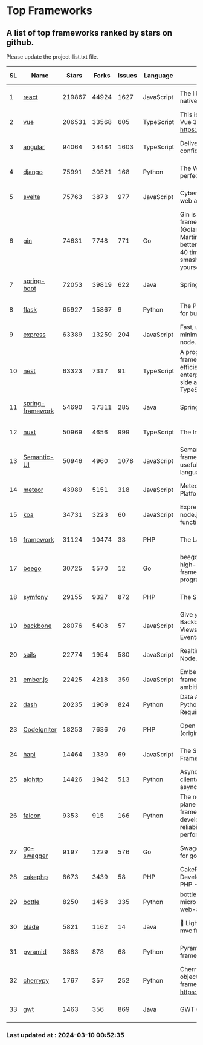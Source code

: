 # Top Frameworks
## A list of top frameworks ranked by stars on github.  
Please update the project-list.txt file.

| SL| Name  | Stars| Forks| Issues | Language | Description | Last Commit |
| --| ------| -----| ---- | ------ | -------- | ----------- | ----------- |
| 1 | [react](https://github.com/facebook/react) | 219867 | 44924 | 1627 | JavaScript | The library for web and native user interfaces. | 2024-03-09 00:14:09 |
| 2 | [vue](https://github.com/vuejs/vue) | 206531 | 33568 | 605 | TypeScript | This is the repo for Vue 2. For Vue 3, go to https://github.com/vuejs/core | 2023-12-31 13:23:55 |
| 3 | [angular](https://github.com/angular/angular) | 94064 | 24484 | 1603 | TypeScript | Deliver web apps with confidence 🚀 | 2024-03-09 00:51:01 |
| 4 | [django](https://github.com/django/django) | 75991 | 30521 | 168 | Python | The Web framework for perfectionists with deadlines. | 2024-03-09 19:34:00 |
| 5 | [svelte](https://github.com/sveltejs/svelte) | 75763 | 3873 | 977 | JavaScript | Cybernetically enhanced web apps | 2024-03-08 16:31:46 |
| 6 | [gin](https://github.com/gin-gonic/gin) | 74631 | 7748 | 771 | Go | Gin is a HTTP web framework written in Go (Golang). It features a Martini-like API with much better performance -- up to 40 times faster. If you need smashing performance, get yourself some Gin. | 2024-03-08 07:56:00 |
| 7 | [spring-boot](https://github.com/spring-projects/spring-boot) | 72053 | 39819 | 622 | Java | Spring Boot | 2024-03-09 04:00:09 |
| 8 | [flask](https://github.com/pallets/flask) | 65927 | 15867 | 9 | Python | The Python micro framework for building web applications. | 2024-02-12 20:50:45 |
| 9 | [express](https://github.com/expressjs/express) | 63389 | 13259 | 204 | JavaScript | Fast, unopinionated, minimalist web framework for node. | 2024-02-26 19:20:53 |
| 10 | [nest](https://github.com/nestjs/nest) | 63323 | 7317 | 91 | TypeScript | A progressive Node.js framework for building efficient, scalable, and enterprise-grade server-side applications with TypeScript/JavaScript 🚀 | 2024-03-08 07:13:01 |
| 11 | [spring-framework](https://github.com/spring-projects/spring-framework) | 54690 | 37311 | 285 | Java | Spring Framework | 2024-03-09 16:27:44 |
| 12 | [nuxt](https://github.com/nuxt/nuxt) | 50969 | 4656 | 999 | TypeScript | The Intuitive Vue Framework. | 2024-03-09 12:38:08 |
| 13 | [Semantic-UI](https://github.com/Semantic-Org/Semantic-UI) | 50946 | 4960 | 1078 | JavaScript | Semantic is a UI component framework based around useful principles from natural language. | 2023-01-11 17:05:32 |
| 14 | [meteor](https://github.com/meteor/meteor) | 43989 | 5151 | 318 | JavaScript | Meteor, the JavaScript App Platform | 2024-03-01 19:13:28 |
| 15 | [koa](https://github.com/koajs/koa) | 34731 | 3223 | 60 | JavaScript | Expressive middleware for node.js using ES2017 async functions | 2024-01-17 02:02:10 |
| 16 | [framework](https://github.com/laravel/framework) | 31124 | 10474 | 33 | PHP | The Laravel Framework. | 2024-03-08 20:46:22 |
| 17 | [beego](https://github.com/beego/beego) | 30725 | 5570 | 12 | Go | beego is an open-source, high-performance web framework for the Go programming language. | 2024-03-07 07:08:53 |
| 18 | [symfony](https://github.com/symfony/symfony) | 29155 | 9327 | 872 | PHP | The Symfony PHP framework | 2024-03-09 13:52:03 |
| 19 | [backbone](https://github.com/jashkenas/backbone) | 28076 | 5408 | 57 | JavaScript | Give your JS App some Backbone with Models, Views, Collections, and Events | 2024-03-06 23:22:47 |
| 20 | [sails](https://github.com/balderdashy/sails) | 22774 | 1954 | 580 | JavaScript | Realtime MVC Framework for Node.js | 2024-02-01 21:05:31 |
| 21 | [ember.js](https://github.com/emberjs/ember.js) | 22425 | 4218 | 359 | JavaScript | Ember.js - A JavaScript framework for creating ambitious web applications | 2024-03-04 23:27:43 |
| 22 | [dash](https://github.com/plotly/dash) | 20235 | 1969 | 824 | Python | Data Apps & Dashboards for Python. No JavaScript Required. | 2024-03-08 14:23:14 |
| 23 | [CodeIgniter](https://github.com/bcit-ci/CodeIgniter) | 18253 | 7636 | 76 | PHP | Open Source PHP Framework (originally from EllisLab) | 2024-02-10 21:52:04 |
| 24 | [hapi](https://github.com/hapijs/hapi) | 14464 | 1330 | 69 | JavaScript | The Simple, Secure Framework Developers Trust | 2024-01-29 15:47:50 |
| 25 | [aiohttp](https://github.com/aio-libs/aiohttp) | 14426 | 1942 | 513 | Python | Asynchronous HTTP client/server framework for asyncio and Python | 2024-03-08 23:23:05 |
| 26 | [falcon](https://github.com/falconry/falcon) | 9353 | 915 | 166 | Python | The no-magic web data plane API and microservices framework for Python developers, with a focus on reliability, correctness, and performance at scale. | 2024-03-02 13:22:28 |
| 27 | [go-swagger](https://github.com/go-swagger/go-swagger) | 9197 | 1229 | 576 | Go | Swagger 2.0 implementation for go | 2024-03-06 06:20:09 |
| 28 | [cakephp](https://github.com/cakephp/cakephp) | 8673 | 3439 | 58 | PHP | CakePHP: The Rapid Development Framework for PHP - Official Repository | 2024-03-09 03:36:26 |
| 29 | [bottle](https://github.com/bottlepy/bottle) | 8250 | 1458 | 335 | Python | bottle.py is a fast and simple micro-framework for python web-applications. | 2024-01-03 22:31:48 |
| 30 | [blade](https://github.com/lets-blade/blade) | 5821 | 1162 | 14 | Java | :rocket: Lightning fast and elegant mvc framework for Java8 | 2023-06-16 05:18:49 |
| 31 | [pyramid](https://github.com/Pylons/pyramid) | 3883 | 878 | 68 | Python | Pyramid - A Python web framework | 2024-03-03 23:38:59 |
| 32 | [cherrypy](https://github.com/cherrypy/cherrypy) | 1767 | 357 | 252 | Python | CherryPy is a pythonic, object-oriented HTTP framework.      https://cherrypy.dev | 2024-02-25 03:28:13 |
| 33 | [gwt](https://github.com/gwtproject/gwt) | 1463 | 356 | 869 | Java | GWT Open Source Project | 2024-02-14 15:40:02 |

### Last updated at : 2024-03-10 00:52:35
